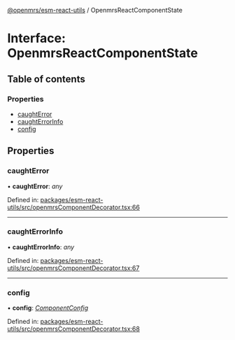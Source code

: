 [@openmrs/esm-react-utils](../API.md) / OpenmrsReactComponentState

# Interface: OpenmrsReactComponentState

## Table of contents

### Properties

- [caughtError](openmrsreactcomponentstate.md#caughterror)
- [caughtErrorInfo](openmrsreactcomponentstate.md#caughterrorinfo)
- [config](openmrsreactcomponentstate.md#config)

## Properties

### caughtError

• **caughtError**: *any*

Defined in: [packages/esm-react-utils/src/openmrsComponentDecorator.tsx:66](https://github.com/nk183/openmrs-esm-core/blob/master/packages/esm-react-utils/src/openmrsComponentDecorator.tsx#L66)

___

### caughtErrorInfo

• **caughtErrorInfo**: *any*

Defined in: [packages/esm-react-utils/src/openmrsComponentDecorator.tsx:67](https://github.com/nk183/openmrs-esm-core/blob/master/packages/esm-react-utils/src/openmrsComponentDecorator.tsx#L67)

___

### config

• **config**: [*ComponentConfig*](componentconfig.md)

Defined in: [packages/esm-react-utils/src/openmrsComponentDecorator.tsx:68](https://github.com/nk183/openmrs-esm-core/blob/master/packages/esm-react-utils/src/openmrsComponentDecorator.tsx#L68)
